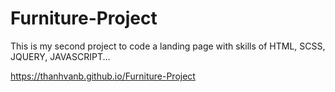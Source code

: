 # Furniture-Project
This is my second project to code a landing page with skills of HTML, SCSS, JQUERY, JAVASCRIPT...

https://thanhvanb.github.io/Furniture-Project
